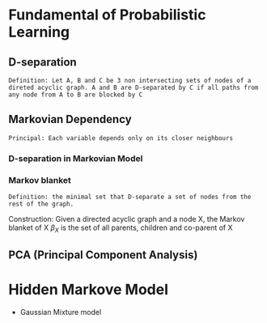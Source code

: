 # Fundamental of Probabilistic Learning

## D-separation

    Definition: Let A, B and C be 3 non intersecting sets of nodes of a direted acyclic graph. A and B are D-separated by C if all paths from any node from A to B are blocked by C

## Markovian Dependency

    Principal: Each variable depends only on its closer neighbours
### D-separation in Markovian Model

### Markov blanket

    Definition: the minimal set that D-separate a set of nodes from the rest of the graph.

Construction: Given a directed acyclic graph and a node X, the Markov blanket of X $\beta_X$ is the set of all parents, children and co-parent of X

## PCA (Principal Component Analysis)

# Hidden Markove Model
- Gaussian Mixture model
